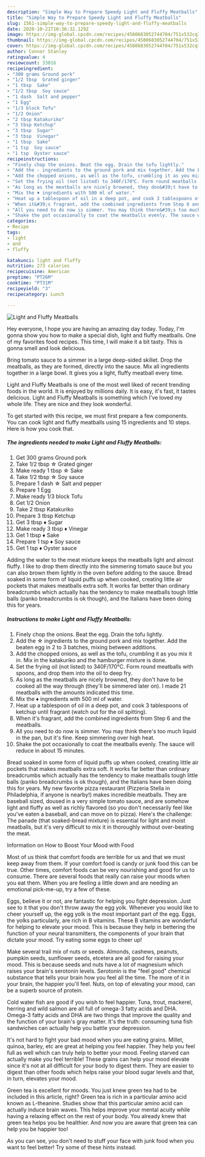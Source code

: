```yaml
---
description: "Simple Way to Prepare Speedy Light and Fluffy Meatballs"
title: "Simple Way to Prepare Speedy Light and Fluffy Meatballs"
slug: 1561-simple-way-to-prepare-speedy-light-and-fluffy-meatballs
date: 2020-10-21T10:36:32.129Z
image: https://img-global.cpcdn.com/recipes/4580683052744704/751x532cq70/light-and-fluffy-meatballs-recipe-main-photo.jpg
thumbnail: https://img-global.cpcdn.com/recipes/4580683052744704/751x532cq70/light-and-fluffy-meatballs-recipe-main-photo.jpg
cover: https://img-global.cpcdn.com/recipes/4580683052744704/751x532cq70/light-and-fluffy-meatballs-recipe-main-photo.jpg
author: Connor Stanley
ratingvalue: 4
reviewcount: 33016
recipeingredient:
- "300 grams Ground pork"
- "1/2 tbsp  Grated ginger"
- "1 tbsp  Sake"
- "1/2 tbsp  Soy sauce"
- "1 dash  Salt and pepper"
- "1 Egg"
- "1/3 block Tofu"
- "1/2 Onion"
- "2 tbsp Katakuriko"
- "3 tbsp Ketchup"
- "3 tbsp  Sugar"
- "3 tbsp  Vinegar"
- "1 tbsp  Sake"
- "1 tsp  Soy sauce"
- "1 tsp  Oyster sauce"
recipeinstructions:
- "Finely chop the onions. Beat the egg. Drain the tofu lightly."
- "Add the ☆ ingredients to the ground pork and mix together. Add the beaten egg in 2 to 3 batches, mixing between additions."
- "Add the chopped onions, as well as the tofu, crumbling it as you mix it in. Mix in the katakuriko and the hamburger mixture is done."
- "Set the frying oil (not listed) to 340F/170℃. Form round meatballs with spoons, and drop them into the oil to deep fry."
- "As long as the meatballs are nicely browned, they don&#39;t have to be cooked all the way through (they&#39;ll be simmered later on). I made 21 meatballs with the amounts indicated this time."
- "Mix the ♦ ingredients with 500 ml of water."
- "Heat up a tablespoon of oil in a deep pot, and cook 3 tablespoons of ketchup until fragrant (watch out for the oil spitting)."
- "When it&#39;s fragrant, add the combined ingredients from Step 6 and the meatballs."
- "All you need to do now is simmer. You may think there&#39;s too much liquid in the pan, but it&#39;s fine. Keep simmering over high heat."
- "Shake the pot occasionally to coat the meatballs evenly. The sauce will reduce in about 15 minutes."
categories:
- Recipe
tags:
- light
- and
- fluffy

katakunci: light and fluffy 
nutrition: 273 calories
recipecuisine: American
preptime: "PT26M"
cooktime: "PT31M"
recipeyield: "3"
recipecategory: Lunch

---
```



![Light and Fluffy Meatballs](https://img-global.cpcdn.com/recipes/4580683052744704/751x532cq70/light-and-fluffy-meatballs-recipe-main-photo.jpg)

Hey everyone, I hope you are having an amazing day today. Today, I'm gonna show you how to make a special dish, light and fluffy meatballs. One of my favorites food recipes. This time, I will make it a bit tasty. This is gonna smell and look delicious.

Bring tomato sauce to a simmer in a large deep-sided skillet. Drop the meatballs, as they are formed, directly into the sauce. Mix all ingredients together in a large bowl. It gives you a light, fluffy meatball every time.

Light and Fluffy Meatballs is one of the most well liked of recent trending foods in the world. It is enjoyed by millions daily. It is easy, it's fast, it tastes delicious. Light and Fluffy Meatballs is something which I've loved my whole life. They are nice and they look wonderful.


To get started with this recipe, we must first prepare a few components. You can cook light and fluffy meatballs using 15 ingredients and 10 steps. Here is how you cook that.

<!--inarticleads1-->

##### The ingredients needed to make Light and Fluffy Meatballs:

1. Get 300 grams Ground pork
1. Take 1/2 tbsp ☆ Grated ginger
1. Make ready 1 tbsp ☆ Sake
1. Take 1/2 tbsp ☆ Soy sauce
1. Prepare 1 dash ☆ Salt and pepper
1. Prepare 1 Egg
1. Make ready 1/3 block Tofu
1. Get 1/2 Onion
1. Take 2 tbsp Katakuriko
1. Prepare 3 tbsp Ketchup
1. Get 3 tbsp ♦ Sugar
1. Make ready 3 tbsp ♦ Vinegar
1. Get 1 tbsp ♦ Sake
1. Prepare 1 tsp ♦ Soy sauce
1. Get 1 tsp ♦ Oyster sauce


Adding the water to the meat mixture keeps the meatballs light and almost fluffy. I like to drop them directly into the simmering tomato sauce but you can also brown them lightly in the oven before adding to the sauce. Bread soaked in some form of liquid puffs up when cooked, creating little air pockets that makes meatballs extra soft. It works far better than ordinary breadcrumbs which actually has the tendency to make meatballs tough little balls (panko breadcrumbs is ok though), and the Italians have been doing this for years. 

<!--inarticleads2-->

##### Instructions to make Light and Fluffy Meatballs:

1. Finely chop the onions. Beat the egg. Drain the tofu lightly.
1. Add the ☆ ingredients to the ground pork and mix together. Add the beaten egg in 2 to 3 batches, mixing between additions.
1. Add the chopped onions, as well as the tofu, crumbling it as you mix it in. Mix in the katakuriko and the hamburger mixture is done.
1. Set the frying oil (not listed) to 340F/170℃. Form round meatballs with spoons, and drop them into the oil to deep fry.
1. As long as the meatballs are nicely browned, they don&#39;t have to be cooked all the way through (they&#39;ll be simmered later on). I made 21 meatballs with the amounts indicated this time.
1. Mix the ♦ ingredients with 500 ml of water.
1. Heat up a tablespoon of oil in a deep pot, and cook 3 tablespoons of ketchup until fragrant (watch out for the oil spitting).
1. When it&#39;s fragrant, add the combined ingredients from Step 6 and the meatballs.
1. All you need to do now is simmer. You may think there&#39;s too much liquid in the pan, but it&#39;s fine. Keep simmering over high heat.
1. Shake the pot occasionally to coat the meatballs evenly. The sauce will reduce in about 15 minutes.


Bread soaked in some form of liquid puffs up when cooked, creating little air pockets that makes meatballs extra soft. It works far better than ordinary breadcrumbs which actually has the tendency to make meatballs tough little balls (panko breadcrumbs is ok though), and the Italians have been doing this for years. My new favorite pizza restaurant (Pizzeria Stella in Philadelphia, if anyone is nearby!) makes incredible meatballs. They are baseball sized, doused in a very simple tomato sauce, and are somehow light and fluffy as well as richly flavored (so you don&#39;t necessarily feel like you&#39;ve eaten a baseball, and can move on to pizza). Here&#39;s the challenge: The panade (that soaked-bread mixture) is essential for light and moist meatballs, but it&#39;s very difficult to mix it in thoroughly without over-beating the meat. 

Information on How to Boost Your Mood with Food


Most of us think that comfort foods are terrible for us and that we must keep away from them. If your comfort food is candy or junk food this can be true. Other times, comfort foods can be very nourishing and good for us to consume. There are several foods that really can raise your moods when you eat them. When you are feeling a little down and are needing an emotional pick-me-up, try a few of these.

Eggs, believe it or not, are fantastic for helping you fight depression. Just see to it that you don't throw away the egg yolk. Whenever you would like to cheer yourself up, the egg yolk is the most important part of the egg. Eggs, the yolks particularly, are rich in B vitamins. These B vitamins are wonderful for helping to elevate your mood. This is because they help in bettering the function of your neural transmitters, the components of your brain that dictate your mood. Try eating some eggs to cheer up!

Make several trail mix of nuts or seeds. Almonds, cashews, peanuts, pumpkin seeds, sunflower seeds, etcetera are all good for raising your mood. This is because seeds and nuts have a lot of magnesium which raises your brain's serotonin levels. Serotonin is the "feel good" chemical substance that tells your brain how you feel all the time. The more of it in your brain, the happier you'll feel. Nuts, on top of elevating your mood, can be a superb source of protein.

Cold water fish are good if you wish to feel happier. Tuna, trout, mackerel, herring and wild salmon are all full of omega-3 fatty acids and DHA. Omega-3 fatty acids and DHA are two things that improve the quality and the function of your brain's gray matter. It's the truth: consuming tuna fish sandwiches can actually help you battle your depression. 

It's not hard to fight your bad mood when you are eating grains. Millet, quinoa, barley, etc are great at helping you feel happier. They help you feel full as well which can truly help to better your mood. Feeling starved can actually make you feel terrible! These grains can help your mood elevate since it's not at all difficult for your body to digest them. They are easier to digest than other foods which helps raise your blood sugar levels and that, in turn, elevates your mood.

Green tea is excellent for moods. You just knew green tea had to be included in this article, right? Green tea is rich in a particular amino acid known as L-theanine. Studies show that this particular amino acid can actually induce brain waves. This helps improve your mental acuity while having a relaxing effect on the rest of your body. You already knew that green tea helps you be healthier. And now you are aware that green tea can help you be happier too!

As you can see, you don't need to stuff your face with junk food when you want to feel better! Try  some  of  these  hints  instead.

